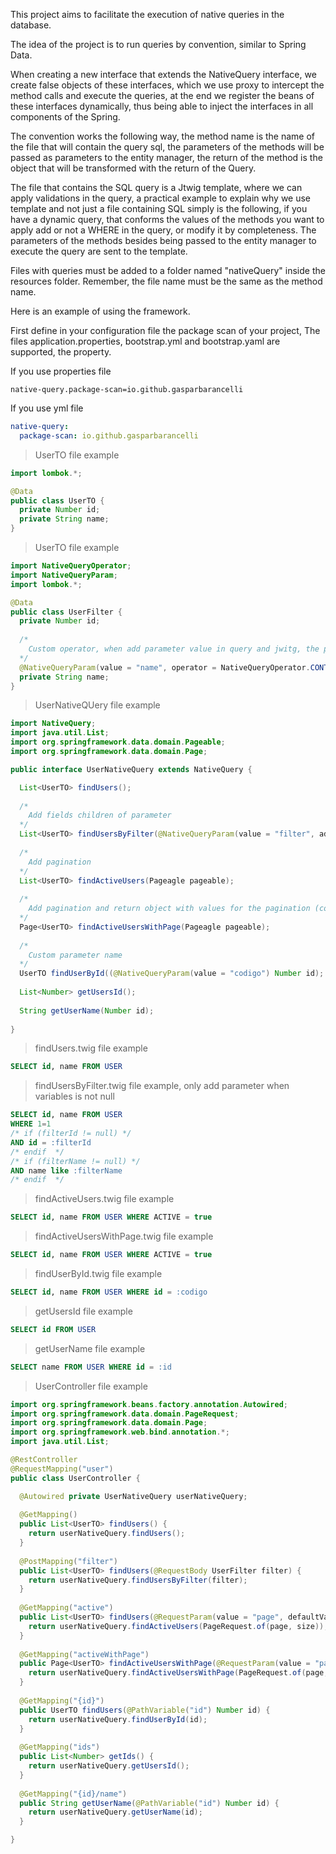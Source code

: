 This project aims to facilitate the execution of native queries in the database.

The idea of ​​the project is to run queries by convention, similar to Spring Data.

When creating a new interface that extends the NativeQuery interface, we create false objects of these interfaces, which we use proxy to intercept the method calls and execute the queries, at the end we register the beans of these interfaces dynamically, thus being able to inject the interfaces in all components of the Spring.

The convention works the following way, the method name is the name of the file that will contain the query sql, the parameters of the methods will be passed as parameters to the entity manager, the return of the method is the object that will be transformed with the return of the Query.

The file that contains the SQL query is a Jtwig template, where we can apply validations in the query, a practical example to explain why we use template and not just a file containing SQL simply is the following, if you have a dynamic query, that conforms the values ​​of the methods you want to apply add or not a WHERE in the query, or modify it by completeness. The parameters of the methods besides being passed to the entity manager to execute the query are sent to the template.

Files with queries must be added to a folder named "nativeQuery" inside the resources folder. Remember, the file name must be the same as the method name.

Here is an example of using the framework.

First define in your configuration file the package scan of your project, The files application.properties, bootstrap.yml and bootstrap.yaml are supported, the property.

If you use properties file
``` properties
native-query.package-scan=io.github.gasparbarancelli
```
If you use yml file
``` yml
native-query:
  package-scan: io.github.gasparbarancelli
```

> UserTO file example
```java
import lombok.*;

@Data
public class UserTO {
  private Number id;
  private String name;
}
```

> UserTO file example
```java
import NativeQueryOperator;
import NativeQueryParam;
import lombok.*;

@Data
public class UserFilter {
  private Number id;
  
  /*
    Custom operator, when add parameter value in query and jwitg, the paramter is transformed
  */
  @NativeQueryParam(value = "name", operator = NativeQueryOperator.CONTAINING)
  private String name;
}
```

> UserNativeQUery file example
```java
import NativeQuery;
import java.util.List;
import org.springframework.data.domain.Pageable;
import org.springframework.data.domain.Page;

public interface UserNativeQuery extends NativeQuery {

  List<UserTO> findUsers();
  
  /*
    Add fields children of parameter
  */
  List<UserTO> findUsersByFilter(@NativeQueryParam(value = "filter", addChildren = true) UserFilter filter);
  
  /*
    Add pagination
  */
  List<UserTO> findActiveUsers(Pageagle pageable);
  
  /*
    Add pagination and return object with values for the pagination (count, page, size)
  */
  Page<UserTO> findActiveUsersWithPage(Pageagle pageable);
  
  /*
    Custom parameter name
  */
  UserTO findUserById((@NativeQueryParam(value = "codigo") Number id);
  
  List<Number> getUsersId();
  
  String getUserName(Number id);
  
}
```

> findUsers.twig file example
```sql
SELECT id, name FROM USER
```

> findUsersByFilter.twig file example, only add parameter when variables is not null
```sql
SELECT id, name FROM USER
WHERE 1=1
/* if (filterId != null) */
AND id = :filterId
/* endif  */
/* if (filterName != null) */
AND name like :filterName
/* endif  */
```

> findActiveUsers.twig file example
```sql
SELECT id, name FROM USER WHERE ACTIVE = true
```

> findActiveUsersWithPage.twig file example
```sql
SELECT id, name FROM USER WHERE ACTIVE = true
```

> findUserById.twig file example
```sql
SELECT id, name FROM USER WHERE id = :codigo
```

> getUsersId file example
```sql
SELECT id FROM USER
```

> getUserName file example
```sql
SELECT name FROM USER WHERE id = :id
```

> UserController file example
```java
import org.springframework.beans.factory.annotation.Autowired;
import org.springframework.data.domain.PageRequest;
import org.springframework.data.domain.Page;
import org.springframework.web.bind.annotation.*;
import java.util.List;

@RestController
@RequestMapping("user")
public class UserController {

  @Autowired private UserNativeQuery userNativeQuery;
  
  @GetMapping()
  public List<UserTO> findUsers() {
    return userNativeQuery.findUsers();
  }
  
  @PostMapping("filter")
  public List<UserTO> findUsers(@RequestBody UserFilter filter) {
    return userNativeQuery.findUsersByFilter(filter);
  }
  
  @GetMapping("active")
  public List<UserTO> findUsers(@RequestParam(value = "page", defaultValue = "0") int page, @RequestParam(value = "size", defaultValue = "0") int size) {
    return userNativeQuery.findActiveUsers(PageRequest.of(page, size));
  }
  
  @GetMapping("activeWithPage")
  public Page<UserTO> findActiveUsersWithPage(@RequestParam(value = "page", defaultValue = "0") int page, @RequestParam(value = "size", defaultValue = "0") int size) {
    return userNativeQuery.findActiveUsersWithPage(PageRequest.of(page, size));
  }
  
  @GetMapping("{id}")
  public UserTO findUsers(@PathVariable("id") Number id) {
    return userNativeQuery.findUserById(id);
  }
  
  @GetMapping("ids")
  public List<Number> getIds() {
    return userNativeQuery.getUsersId();
  }
  
  @GetMapping("{id}/name")
  public String getUserName(@PathVariable("id") Number id) {
    return userNativeQuery.getUserName(id);
  }

}
```
